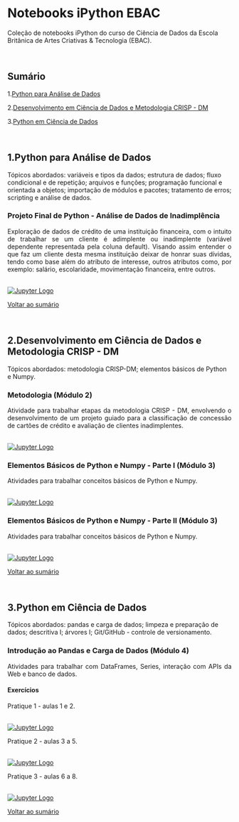 # Notebooks iPython EBAC 

Coleção de notebooks iPython do curso de Ciência de Dados da Escola Britânica de Artes Criativas & Tecnologia (EBAC).

<br />

## Sumário<a name="Contents"></a>

  1.[Python para Análise de Dados](#1python-para-análise-de-dados)

  2.[Desenvolvimento em Ciência de Dados e Metodologia CRISP - DM](#2desenvolvimento-em-ciência-de-dados-e-metodologia-crisp---dm)

   3.[Python em Ciência de Dados](#3python-em-ciência-de-dados)

<br />

## 1.Python para Análise de Dados

Tópicos abordados:  variáveis e tipos da dados; estrutura de dados; fluxo condicional e de repetição; arquivos e funções; programação funcional e orientada a objetos; importação de módulos e pacotes; tratamento de erros; scripting e análise de dados. 
### Projeto Final de Python - Análise de Dados de Inadimplência
<div align="justify">
Exploração de dados de crédito de uma instituição financeira, com o intuito de trabalhar se um cliente é adimplente ou inadimplente (variável dependente representada pela coluna default). Visando assim entender o que faz um cliente desta mesma instituição deixar de honrar suas dívidas, tendo como base além do atributo de interesse, outros atributos como, por exemplo: salário, escolaridade, movimentação financeira, entre outros.
 </div>

<br />

[![Jupyter Logo](https://img.shields.io/badge/Made%20with-Jupyter-orange?style=for-the-badge&logo=Jupyter)](https://github.com/liviapg/volta-zero/blob/main/Atividades_Ebac/projeto_final_python_analise_dados_inadimplencia.ipynb)
<br />

[Voltar ao sumário](#Contents)

<br />

## 2.Desenvolvimento em Ciência de Dados e Metodologia CRISP - DM

Tópicos abordados: metodologia CRISP-DM; elementos básicos de Python e Numpy.

### Metodologia (Módulo 2)
<div align="justify">
Atividade para trabalhar etapas da metodologia CRISP - DM, envolvendo o desenvolvimento de um projeto guiado para a classificação de concessão de cartões de crédito e avaliação de clientes inadimplentes.
</div>

<br />

[![Jupyter Logo](https://img.shields.io/badge/Made%20with-Jupyter-orange?style=for-the-badge&logo=Jupyter)](https://github.com/liviapg/volta-zero/blob/main/Atividades_Ebac/projeto_01_classificacao_de_credito.ipynb)
<br />

### Elementos Básicos de Python e Numpy - Parte I (Módulo 3)
<div align="justify">
Atividades para trabalhar conceitos básicos de Python e Numpy.
</div>

<br />

[![Jupyter Logo](https://img.shields.io/badge/Made%20with-Jupyter-orange?style=for-the-badge&logo=Jupyter)](https://github.com/liviapg/volta-zero/blob/main/Atividades_Ebac/mod03_ex01_python_basico.ipynb)
<br />

### Elementos Básicos de Python e Numpy - Parte II (Módulo 3)
<div align="justify">
Atividades para trabalhar conceitos básicos de Python e Numpy.
</div>

<br />

[![Jupyter Logo](https://img.shields.io/badge/Made%20with-Jupyter-orange?style=for-the-badge&logo=Jupyter)](https://github.com/liviapg/volta-zero/blob/main/Atividades_Ebac/mod03_ex02_instrucao.ipynb)
<br />

[Voltar ao sumário](#Contents) 

<br />

## 3.Python em Ciência de Dados

Tópicos abordados: pandas e carga de dados; limpeza e preparação de dados; descritiva I; árvores I; Git/GitHub - controle de versionamento.

### Introdução ao Pandas e Carga de Dados (Módulo 4)
<div align="justify">
Atividades para trabalhar com DataFrames, Series, interação com APIs da Web e banco de dados.
</div> 


#### Exercícios
<div align="justify">
Pratique 1 - aulas 1 e 2.
</div>

<br />

[![Jupyter Logo](https://img.shields.io/badge/Made%20with-Jupyter-orange?style=for-the-badge&logo=Jupyter)](https://github.com/liviapg/volta-zero/blob/main/Atividades_Ebac/mod04_ex_aula_01_e_02.ipynb)
<br />

<div align="justify">
Pratique 2 - aulas 3 a 5.
</div>

<br />

[![Jupyter Logo](https://img.shields.io/badge/Made%20with-Jupyter-orange?style=for-the-badge&logo=Jupyter)](https://github.com/liviapg/volta-zero/blob/main/Atividades_Ebac/mod04_ex_aula_03_a_05.ipynb)
<br />

<div align="justify">
Pratique 3 - aulas 6 a 8.
</div>

<br />

[![Jupyter Logo](https://img.shields.io/badge/Made%20with-Jupyter-orange?style=for-the-badge&logo=Jupyter)](https://github.com/liviapg/volta-zero/blob/main/Atividades_Ebac/mod04_ex_aula_06_a_08.ipynb)
<br />

[Voltar ao sumário](#Contents)